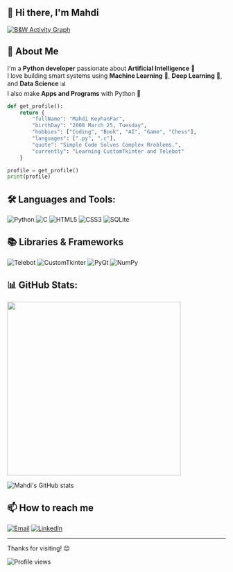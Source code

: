 ## 👋 Hi there, I'm Mahdi
[![B&W Activity Graph](https://github-readme-activity-graph.vercel.app/graph?username=mahdi-keyhanfar&bg_color=000000&color=ffffff&line=ffffff&point=ffffff&area=true&hide_border=true)](https://github.com/ashutosh00710/github-readme-activity-graph)

## 🧠 About Me
I'm a **Python developer** passionate about **Artificial Intelligence** 🤖  
I love building smart systems using **Machine Learning** 🧠, **Deep Learning** 🧬, and **Data Science** 📊  
I also make **Apps and Programs** with Python 🐍

```python
def get_profile():
    return {
        "fullName": "Mahdi KeyhanFar",
        "birthDay": "2008 March 25, Tuesday",
        "hobbies": ["Coding", "Book", "AI", "Game", "Chess"],
        "languages": [".py", ".c"],
        "quote": "Simple Code Solves Complex Rroblems.",
        "currently": "Learning CustomTkinter and Telebot"
    }

profile = get_profile()
print(profile)
```

## 🛠️ Languages and Tools:
![Python](https://img.shields.io/badge/Python-3776AB?style=flat&logo=python&logoColor=white)
![C](https://img.shields.io/badge/C-00599C?style=flat&logo=c&logoColor=white)
![HTML5](https://img.shields.io/badge/HTML5-E34F26?style=flat&logo=html5&logoColor=white)
![CSS3](https://img.shields.io/badge/CSS3-1572B6?style=flat&logo=css3&logoColor=white)
![SQLite](https://img.shields.io/badge/SQLite-003B57?style=flat&logo=sqlite&logoColor=white)

## 📚 Libraries & Frameworks
![Telebot](https://img.shields.io/badge/Telebot-2CA5E0?style=flat&logo=telegram&logoColor=white)
![CustomTkinter](https://img.shields.io/badge/CustomTkinter-4C9EFF?style=flat&logo=python&logoColor=white)
![PyQt](https://img.shields.io/badge/PyQt-41CD52?style=flat&logo=qt&logoColor=white)
![NumPy](https://img.shields.io/badge/NumPy-013243?style=flat&logo=numpy&logoColor=white)


## 📊 GitHub Stats:
<img src="https://d3frb2mbny706b.cloudfront.net/mahdi-keyhanfar" width="400">

![Mahdi's GitHub stats](https://github-readme-stats.vercel.app/api?username=mahdi-keyhanfar&show_icons=true&theme=dracula&hide_border=true)

## 📫 How to reach me
[![Email](https://img.shields.io/badge/Email-D14836?style=flat&logo=gmail&logoColor=white)](mailto:your-email@example.com)
[![LinkedIn](https://img.shields.io/badge/LinkedIn-0077B5?style=flat&logo=linkedin&logoColor=white)](https://www.linkedin.com/in/mahdi-keyhanfar-67ba89328)

---
Thanks for visiting! 😊

![Profile views](https://visitor-badge.laobi.icu/badge?page_id=mahdi-keyhanfar)
